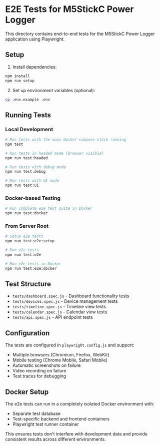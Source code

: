 # E2E Tests for M5StickC Power Logger

This directory contains end-to-end tests for the M5StickC Power Logger application using Playwright.

## Setup

1. Install dependencies:
```bash
npm install
npm run setup
```

2. Set up environment variables (optional):
```bash
cp .env.example .env
```

## Running Tests

### Local Development
```bash
# Run tests with the main docker-compose stack running
npm test

# Run tests in headed mode (browser visible)
npm run test:headed

# Run tests with debug mode
npm run test:debug

# Run tests with UI mode
npm run test:ui
```

### Docker-based Testing
```bash
# Run complete e2e test suite in Docker
npm run test:docker
```

### From Server Root
```bash
# Setup e2e tests
npm run test:e2e:setup

# Run e2e tests
npm run test:e2e

# Run e2e tests in Docker
npm run test:e2e:docker
```

## Test Structure

- `tests/dashboard.spec.js` - Dashboard functionality tests
- `tests/devices.spec.js` - Device management tests
- `tests/timeline.spec.js` - Timeline view tests
- `tests/calendar.spec.js` - Calendar view tests
- `tests/api.spec.js` - API endpoint tests

## Configuration

The tests are configured in `playwright.config.js` and support:
- Multiple browsers (Chromium, Firefox, WebKit)
- Mobile testing (Chrome Mobile, Safari Mobile)
- Automatic screenshots on failure
- Video recording on failure
- Test traces for debugging

## Docker Setup

The e2e tests can run in a completely isolated Docker environment with:
- Separate test database
- Test-specific backend and frontend containers
- Playwright test runner container

This ensures tests don't interfere with development data and provide consistent results across different environments.